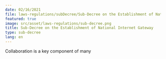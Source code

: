 ```yaml
---
date: 02/16/2021
file: laws-regulations/subDecree/Sub-Decree on the Establishment of National Internet Gateway.pdf
featured: true
image: src/asset/laws-regulations/sub-decree.png
title: Sub-Decree on the Establishment of National Internet Gateway
type: sub-decree
lang: en
---
```


Collaboration is a key component of many
